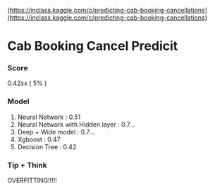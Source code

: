 [https://inclass.kaggle.com/c/predicting-cab-booking-cancellations](https://inclass.kaggle.com/c/predicting-cab-booking-cancellations)

# Cab Booking Cancel Predicit

### 

### Score

0.42xx \( 5% \)

### Model

1. Neural Network : 0.51
2. Neural Network with Hidden layer : 0.7...
3. Deep + Wide model : 0.7...
4. Xgboost : 0.47
5. Decision Tree : 0.42

### Tip + Think

OVERFITTING!!!!!



